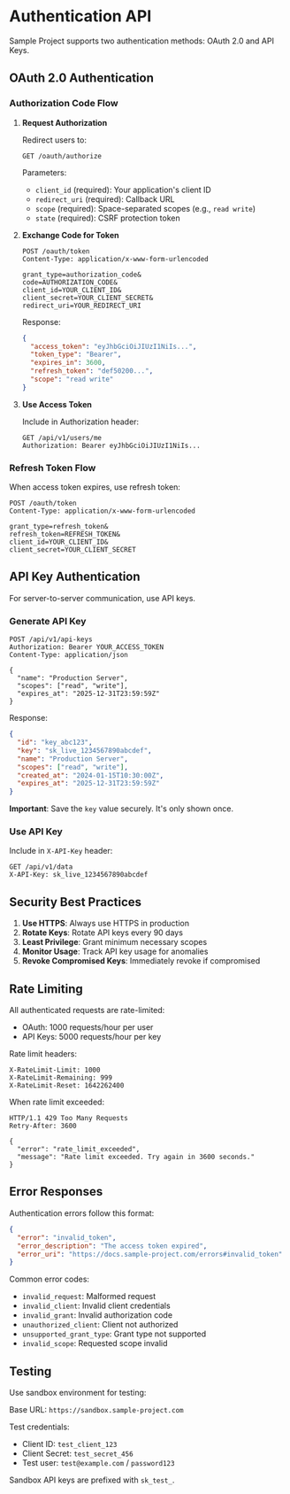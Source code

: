 # Authentication API

Sample Project supports two authentication methods: OAuth 2.0 and API Keys.

## OAuth 2.0 Authentication

### Authorization Code Flow

1. **Request Authorization**

   Redirect users to:
   ```
   GET /oauth/authorize
   ```

   Parameters:
   - `client_id` (required): Your application's client ID
   - `redirect_uri` (required): Callback URL
   - `scope` (required): Space-separated scopes (e.g., `read write`)
   - `state` (required): CSRF protection token

2. **Exchange Code for Token**

   ```http
   POST /oauth/token
   Content-Type: application/x-www-form-urlencoded

   grant_type=authorization_code&
   code=AUTHORIZATION_CODE&
   client_id=YOUR_CLIENT_ID&
   client_secret=YOUR_CLIENT_SECRET&
   redirect_uri=YOUR_REDIRECT_URI
   ```

   Response:
   ```json
   {
     "access_token": "eyJhbGciOiJIUzI1NiIs...",
     "token_type": "Bearer",
     "expires_in": 3600,
     "refresh_token": "def50200...",
     "scope": "read write"
   }
   ```

3. **Use Access Token**

   Include in Authorization header:
   ```http
   GET /api/v1/users/me
   Authorization: Bearer eyJhbGciOiJIUzI1NiIs...
   ```

### Refresh Token Flow

When access token expires, use refresh token:

```http
POST /oauth/token
Content-Type: application/x-www-form-urlencoded

grant_type=refresh_token&
refresh_token=REFRESH_TOKEN&
client_id=YOUR_CLIENT_ID&
client_secret=YOUR_CLIENT_SECRET
```

## API Key Authentication

For server-to-server communication, use API keys.

### Generate API Key

```http
POST /api/v1/api-keys
Authorization: Bearer YOUR_ACCESS_TOKEN
Content-Type: application/json

{
  "name": "Production Server",
  "scopes": ["read", "write"],
  "expires_at": "2025-12-31T23:59:59Z"
}
```

Response:
```json
{
  "id": "key_abc123",
  "key": "sk_live_1234567890abcdef",
  "name": "Production Server",
  "scopes": ["read", "write"],
  "created_at": "2024-01-15T10:30:00Z",
  "expires_at": "2025-12-31T23:59:59Z"
}
```

**Important**: Save the `key` value securely. It's only shown once.

### Use API Key

Include in `X-API-Key` header:

```http
GET /api/v1/data
X-API-Key: sk_live_1234567890abcdef
```

## Security Best Practices

1. **Use HTTPS**: Always use HTTPS in production
2. **Rotate Keys**: Rotate API keys every 90 days
3. **Least Privilege**: Grant minimum necessary scopes
4. **Monitor Usage**: Track API key usage for anomalies
5. **Revoke Compromised Keys**: Immediately revoke if compromised

## Rate Limiting

All authenticated requests are rate-limited:

- OAuth: 1000 requests/hour per user
- API Keys: 5000 requests/hour per key

Rate limit headers:
```http
X-RateLimit-Limit: 1000
X-RateLimit-Remaining: 999
X-RateLimit-Reset: 1642262400
```

When rate limit exceeded:
```http
HTTP/1.1 429 Too Many Requests
Retry-After: 3600

{
  "error": "rate_limit_exceeded",
  "message": "Rate limit exceeded. Try again in 3600 seconds."
}
```

## Error Responses

Authentication errors follow this format:

```json
{
  "error": "invalid_token",
  "error_description": "The access token expired",
  "error_uri": "https://docs.sample-project.com/errors#invalid_token"
}
```

Common error codes:
- `invalid_request`: Malformed request
- `invalid_client`: Invalid client credentials
- `invalid_grant`: Invalid authorization code
- `unauthorized_client`: Client not authorized
- `unsupported_grant_type`: Grant type not supported
- `invalid_scope`: Requested scope invalid

## Testing

Use sandbox environment for testing:

Base URL: `https://sandbox.sample-project.com`

Test credentials:
- Client ID: `test_client_123`
- Client Secret: `test_secret_456`
- Test user: `test@example.com` / `password123`

Sandbox API keys are prefixed with `sk_test_`.
